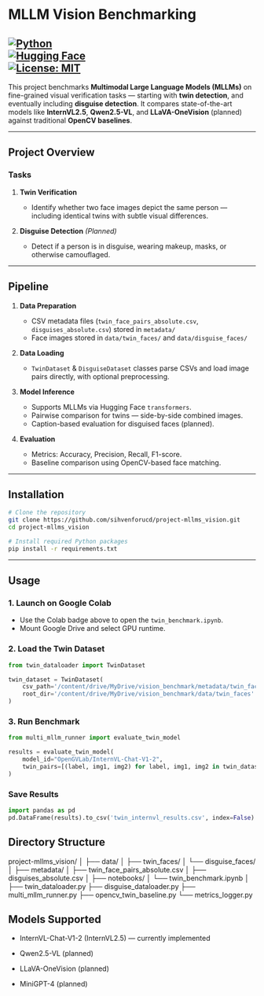 # MLLM Vision Benchmarking

[![Python](https://img.shields.io/badge/python-3.10%2B-blue)](https://www.python.org/)  
[![Hugging Face](https://img.shields.io/badge/Models-HuggingFace-yellow)](https://huggingface.co/)  
[![License: MIT](https://img.shields.io/badge/License-MIT-green.svg)](LICENSE)  
---

This project benchmarks **Multimodal Large Language Models (MLLMs)** on fine-grained visual verification tasks — starting with **twin detection**, and eventually including **disguise detection**. It compares state-of-the-art models like **InternVL2.5**, **Qwen2.5-VL**, and **LLaVA-OneVision** (planned) against traditional **OpenCV baselines**.

---

## Project Overview

### Tasks
1. **Twin Verification**
   - Identify whether two face images depict the same person — including identical twins with subtle visual differences.

2. **Disguise Detection** *(Planned)*
   - Detect if a person is in disguise, wearing makeup, masks, or otherwise camouflaged.

---

## Pipeline

1. **Data Preparation**
   - CSV metadata files (`twin_face_pairs_absolute.csv`, `disguises_absolute.csv`) stored in `metadata/`
   - Face images stored in `data/twin_faces/` and `data/disguise_faces/`

2. **Data Loading**
   - `TwinDataset` & `DisguiseDataset` classes parse CSVs and load image pairs directly, with optional preprocessing.

3. **Model Inference**
   - Supports MLLMs via Hugging Face `transformers`.  
   - Pairwise comparison for twins — side-by-side combined images.  
   - Caption-based evaluation for disguised faces (planned).

4. **Evaluation**
   - Metrics: Accuracy, Precision, Recall, F1-score.  
   - Baseline comparison using OpenCV-based face matching.

---

## Installation

```bash
# Clone the repository
git clone https://github.com/sihvenforucd/project-mllms_vision.git
cd project-mllms_vision

# Install required Python packages
pip install -r requirements.txt
```


---

## Usage

### 1. Launch on Google Colab
- Use the Colab badge above to open the `twin_benchmark.ipynb`.
- Mount Google Drive and select GPU runtime.

### 2. Load the Twin Dataset
```python
from twin_dataloader import TwinDataset

twin_dataset = TwinDataset(
    csv_path='/content/drive/MyDrive/vision_benchmark/metadata/twin_face_pairs_absolute.csv',
    root_dir='/content/drive/MyDrive/vision_benchmark/data/twin_faces'
)
```
### 3. Run Benchmark
```python
from multi_mllm_runner import evaluate_twin_model

results = evaluate_twin_model(
    model_id="OpenGVLab/InternVL-Chat-V1-2",
    twin_pairs=[(label, img1, img2) for label, img1, img2 in twin_dataset]
)
```

### Save Results
```python
import pandas as pd
pd.DataFrame(results).to_csv('twin_internvl_results.csv', index=False)
```

## Directory Structure
project-mllms_vision/
│
├── data/
│   ├── twin_faces/
│   └── disguise_faces/
│
├── metadata/
│   ├── twin_face_pairs_absolute.csv
│   ├── disguises_absolute.csv
│
├── notebooks/
│   └── twin_benchmark.ipynb
│
├── twin_dataloader.py
├── disguise_dataloader.py
├── multi_mllm_runner.py
├── opencv_twin_baseline.py
└── metrics_logger.py

## Models Supported
- InternVL-Chat-V1-2 (InternVL2.5) — currently implemented

- Qwen2.5-VL (planned)

- LLaVA-OneVision (planned)

- MiniGPT-4 (planned)


